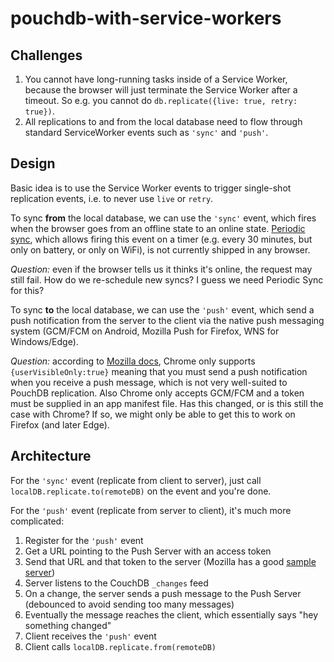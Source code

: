 pouchdb-with-service-workers
========

Challenges
----

1. You cannot have long-running tasks inside of a Service Worker, because the browser will just terminate the Service Worker after a timeout. So e.g. you cannot do `db.replicate({live: true, retry: true})`.
2. All replications to and from the local database need to flow through standard ServiceWorker events such as `'sync'` and `'push'`.

Design
---

Basic idea is to use the Service Worker events to trigger single-shot replication events, i.e. to never use `live` or `retry`.

To sync **from** the local database, we can use the `'sync'` event, which fires when the browser goes from an offline state to an online state. [Periodic sync](https://github.com/WICG/BackgroundSync/blob/master/explainer.md#periodic-synchronization-in-design), which allows firing this event on a timer (e.g. every 30 minutes, but only on battery, or only on WiFi), is not currently shipped in any browser.

_Question:_ even if the browser tells us it thinks it's online, the request may still fail. How do we re-schedule new syncs? I guess we need Periodic Sync for this?

To sync **to** the local database, we can use the `'push'` event, which send a push notification from the server to the client via the native push messaging system (GCM/FCM on Android, Mozilla Push for Firefox, WNS for Windows/Edge). 

_Question:_ according to [Mozilla docs](https://developer.mozilla.org/en-US/docs/Web/API/Push_API/Using_the_Push_API#Extra_steps_for_Chrome_support), Chrome only supports `{userVisibleOnly:true}` meaning that you must send a push notification when you receive a push message, which is not very well-suited to PouchDB replication. Also Chrome only accepts GCM/FCM and a token must be supplied in an app manifest file. Has this changed, or is this still the case with Chrome? If so, we might only be able to get this to work on Firefox (and later Edge).

Architecture
---

For the `'sync'` event (replicate from client to server), just call `localDB.replicate.to(remoteDB)` on the event and you're done.

For the `'push'` event (replicate from server to client), it's much more complicated:

1. Register for the `'push'` event
2. Get a URL pointing to the Push Server with an access token
3. Send that URL and that token to the server (Mozilla has a good [sample server](https://github.com/chrisdavidmills/push-api-demo/blob/gh-pages/server.js))
4. Server listens to the CouchDB `_changes` feed
5. On a change, the server sends a push message to the Push Server (debounced to avoid sending too many messages)
6. Eventually the message reaches the client, which essentially says "hey something changed"
7. Client receives the `'push'` event
8. Client calls `localDB.replicate.from(remoteDB)`

